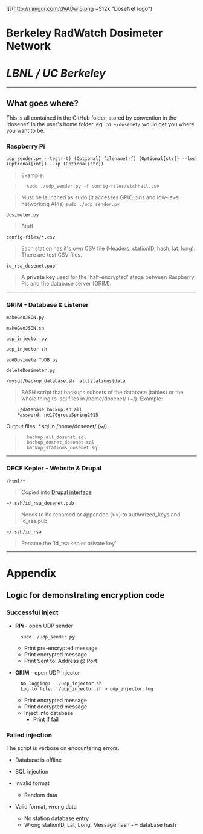 ![](http://i.imgur.com/dVADwI5.png =512x "DoseNet logo")
# Berkeley RadWatch Dosimeter Network
# *LBNL / UC Berkeley*
---
## What goes where?
This is all contained in the GitHub folder, stored by convention in the 'dosenet' in the user's home folder. eg. `cd ~/dosenet/` would get you where you want to be.
### Raspberry Pi
	udp_sender.py --test(-t) (Optional) filename(-f) (Optional[str]) --led (Optional[int]) --ip (Optional[str])

>Example:

>		sudo ./udp_sender.py -f config-files/etchhall.csv

> Must be launched as sudo (it accesses GPIO pins and low-level networking APIs)
> `sudo ./udp_sender.py`

	dosimeter.py
> Stuff

	config-files/*.csv
> Each station has it's own CSV file (Headers: stationID, hash, lat, long).
	There are test CSV files.

	id_rsa_dosenet.pub
>	A **private key** used for the 'half-encrypted' stage between Raspberry Pis and the database server (GRIM).

---
### GRIM - Database & Listener
	makeGeoJSON.py
>

	makeGeoJSON.sh
>

	udp_injector.py
>

	udp_injector.sh
>

	addDosimeterToDB.py
>

	deleteDosimeter.py
>

	/mysql/backup_database.sh  all|stations|data
> BASH script that backups subsets of the database (tables) or the whole thing to .sql files in /home/dosenet/ (~/). 
   Example:

		./database_backup.sh all
		Password: ne170groupSpring2015  

   Output files: *.sql in /home/dosenet/ (~/). 

> 		backup_all_dosenet.sql
> 		backup_dosnet_dosenet.sql
> 		backup_stations_dosenet.sql

---
### DECF Kepler - Website & Drupal
	/html/*
> Copied into [Drupal interface](https://radwatch.berkeley.edu/user)

	~/.ssh/id_rsa_dosenet.pub
> Needs to be renamed or appended (>>) to authorized_keys and id_rsa.pub

	~/.ssh/id_rsa
> Rename the 'id_rsa kepler private key' 
---
# Appendix

## Logic for demonstrating encryption code
### Successful inject

+ **RPi** - open UDP sender

		sudo ./udp_sender.py

   + Print pre-encrypted message
   + Print encrypted message
   + Print Sent to: Address @ Port

+ **GRIM** - open UDP injector

		No logging:  ./udp_injector.sh
		Log to file: ./udp_injector.sh > udp_injector.log

   + Print encrypted message
   + Print decrypted message
   + Inject into database
      + Print if fail


### Failed injection
The script is verbose on encountering errors.

+ Database is offline

+ SQL injection

+ Invalid format
   + Random data

+ Valid format, wrong data
   + No station database entry
   + Wrong stationID, Lat, Long, Message hash ~= database hash
